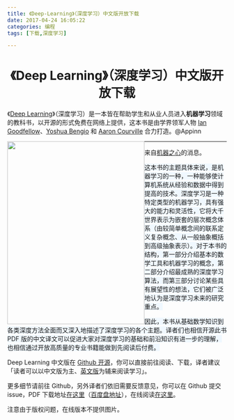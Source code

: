 ```yaml
---
title: 《Deep-Learning》（深度学习）中文版开放下载
date: 2017-04-24 16:05:22
categories: 编程
tags: [下载,深度学习]

---
```


<h1 style="text-align:center">《Deep Learning》（深度学习）中文版开放下载</h1>

<p><span style="font-size:14px">《<a href="http://www.yilan.io/article/redirect?url=http%3A%2F%2Fwww.deeplearningbook.org%2F" target="_blank">Deep Learning</a>》（深度学习）是一本皆在帮助学生和从业人员进入<strong>机器学习</strong>领域的教科书，以开源的形式免费在网络上提供，这本书是由学界领军人物&nbsp;<a href="http://www.yilan.io/article/redirect?url=http%3A%2F%2Fwww.iangoodfellow.com%2F" target="_blank">Ian Goodfellow</a>、<a href="http://www.yilan.io/article/redirect?url=http%3A%2F%2Fwww.iro.umontreal.ca%2F~bengioy%2Fyoshua_en%2F" target="_blank">Yoshua Bengio</a>&nbsp;和&nbsp;<a href="http://www.yilan.io/article/redirect?url=https%3A%2F%2Faaroncourville.wordpress.com%2F" target="_blank">Aaron Courville</a>&nbsp;合力打造。@Appinn</span></p>

<p><span style="font-size:14px"><img alt="" src="http://hexo.mantoujun.top/2017/04/24/%E3%80%8ADeep-Learning%E3%80%8B%EF%BC%88%E6%B7%B1%E5%BA%A6%E5%AD%A6%E4%B9%A0%EF%BC%89%E4%B8%AD%E6%96%87%E7%89%88%E5%BC%80%E6%94%BE%E4%B8%8B%E8%BD%BD/《Deep Learning》（深度学习）中文版开放下载.jpg" style="float:left; height:420px; width:315px" /></span></p>

<hr />
<p>来自<a href="http://www.yilan.io/article/redirect?url=http%3A%2F%2Fwww.jiqizhixin.com%2Farticle%2F2647" target="_blank">机器之心</a>的消息。</p>

<p><span style="background-color:#f0f8ff">这本书的主题具体来说，是机器学习的一种，一种能够使计算机系统从经验和数据中得到提高的技术。深度学习是一种特定类型的机器学习，具有强大的能力和灵活性，它将大千世界表示为嵌套的层次概念体系（由较简单概念间的联系定义复杂概念、从一般抽象概括到高级抽象表示）。对于本书的结构，第一部分介绍基本的数学工具和机器学习的概念，第二部分介绍最成熟的深度学习算法，而第三部分讨论某些具有展望性的想法，它们被广泛地认为是深度学习未来的研究重点。</span></p>

<p><span style="background-color:#f0f8ff">因此，本书从基础数学知识到各类深度方法全面而又深入地描述了深度学习的各个主题。译者们也相信开源此书 PDF 版的中文译文可以促进大家对深度学习的基础和前沿知识有进一步的理解，也相信通过开放高质量的专业书籍能做到先阅读后付费。</span></p>

<p>Deep Learning 中文版在&nbsp;<a href="http://www.yilan.io/article/redirect?url=https%3A%2F%2Fgithub.com%2Fexacity%2Fdeeplearningbook-chinese" target="_blank">Github 开源</a>，你可以直接前往阅读、下载，译者建议「读者可以以中文版为主、<a href="http://www.yilan.io/article/redirect?url=http%3A%2F%2Fwww.deeplearningbook.org%2F" target="_blank">英文版</a>为辅来阅读学习」。</p>

<p>更多细节请前往 Github，另外译者们依旧需要反馈意见，你可以在 Github 提交 issue，PDF 下载地址<a href="http://www.yilan.io/article/redirect?url=https%3A%2F%2Fgithub.com%2Fexacity%2Fdeeplearningbook-chinese%2Freleases" target="_blank">在这里</a>（<a href="http://www.yilan.io/article/redirect?url=https%3A%2F%2Fpan.baidu.com%2Fs%2F1skORN8x" target="_blank">百度盘地址</a>），在线阅读<a href="http://www.yilan.io/article/redirect?url=https%3A%2F%2Fexacity.github.io%2Fdeeplearningbook-chinese%2F" target="_blank">在这里</a>。</p>

<p>注意由于版权问题，在线版本不提供图片。</p>

<div style="page-break-after:always"><span style="display:none">&nbsp;</span></div>

<p>&nbsp;</p>

<p>&nbsp;</p>

<p>&nbsp;</p>
